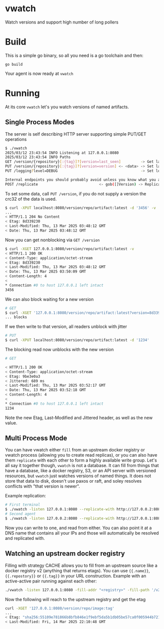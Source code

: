 # vwatch
Watch versions and support high number of long pollers

# Build
This is a simple go binary, so all you need is a go toolchain and then:

```
go build
```

Your agent is now ready at `vwatch`

# Running
At its core `vwatch` let's you watch versions of named artifacts.

## Single Process Modes
The server is self describing HTTP server supporting simple PUT/GET operations
```bash
$ ./vwatch
2025/03/12 23:43:54 INFO Listening at 127.0.0.1:8080
2025/03/12 23:43:54 INFO Paths
GET /version/{repository}[:{tag}]?[version=last_seen]         -> Get latest version or block for new version
PUT /version/{repository}[:{tag}]?[version=version] <- <data> -> Set latest version, unblocking watches
PUT /logging?level=DEBUG                                      -> Set log level

Internal endpoints you should probably avoid unless you know what you are doing
POST /replicate                            <- gob([]Version) -> Replicate state between leaders
```

To set some data, call `PUT /version`, if you do not supply a version the crc32 of the data is used.
```bash
$ curl -XPUT localhost:8080/version/repo/artifact:latest -d '3456' -v
...
< HTTP/1.1 204 No Content
< Etag: 8d339230
< Last-Modified: Thu, 13 Mar 2025 03:48:12 GMT
< Date: Thu, 13 Mar 2025 03:48:12 GMT
```

Now you can get nonblocking via `GET /version`
```bash
$ curl -XGET 127.0.0.1:8080/version/repo/artifact:latest -v
< HTTP/1.1 200 OK
< Content-Type: application/octet-stream
< Etag: 8d339230
< Last-Modified: Thu, 13 Mar 2025 03:48:12 GMT
< Date: Thu, 13 Mar 2025 03:50:09 GMT
< Content-Length: 4
<
* Connection #0 to host 127.0.0.1 left intact
3456
```

We can also block waiting for a new version
```bash
# GET
$ curl -XGET '127.0.0.1:8080/version/repo/artifact:latest?version=8d339230'
... blocks
```

If we then write to that version, all readers unblock with jitter
```bash
# PUT
$ curl -XPUT localhost:8080/version/repo/artifact:latest -d '1234'
```
The blocking read now unblocks with the new version
```bash
# GET

< HTTP/1.1 200 OK
< Content-Type: application/octet-stream
< Etag: 9be3e0a3
< Jittered: 689 ms
< Last-Modified: Thu, 13 Mar 2025 03:52:17 GMT
< Date: Thu, 13 Mar 2025 03:52:18 GMT
< Content-Length: 4
<
* Connection #0 to host 127.0.0.1 left intact
1234
```

Note the new Etag, Last-Modified and Jittered header, as well as the new value.

## Multi Process Mode
You can have vwatch either `fill` from an upstream docker registry or vwatch process (allowing you to create read replicas),
or you can also have them `replicate` with each other to form a highly available write group. Let's all say it together though,
`vwatch` is not a database. It can fill from things that have a database, like a docker registry, S3, or an API server with versioned
resources, but `vwatch` just watches versions of named things. It does not store that data to disk, doesn't use paxos or raft,
and soley resolves conflicts with "that version is newer".

Example replication:
```bash
# First terminal
$ ./vwatch -listen 127.0.0.1:8080 --replicate-with http://127.0.0.2:8080
# Second agent
$ ./vwatch -listen 127.0.0.2:8080 --replicate-with http://127.0.0.1:8080
```

Now you can write to one, and read from either. You can also point it at a DNS name that contains all your IPs and those will
automatically be resolved and replicated with.

## Watching an upstream docker registry

Filling with strategy CACHE allows you to fill from an upstream source like a docker registry v2 (anything that returns etags). You can use `{{.name}}`, `{{.repostory}}` or `{{.tag}}`
in your URL construction. Example with an active-active pair running against each other:

```bash
./vwatch -listen 127.0.0.1:8080 -fill-addr "<registry>" -fill-path '/v2/{{.repository}}/manifests/{{.tag}}' -fill-strategy FILL_CACHE
```

Now the following will reach to the upstream registry and get the etag
```bash
curl -XGET '127.0.0.1:8080/version/repo/image:tag'
...
< Etag: "sha256:55109e781866b8bfb846e1f9ebf5da5b1db05be57ca0f005944b721706b79b92"
< Last-Modified: Fri, 14 Mar 2025 22:10:48 GMT
```
